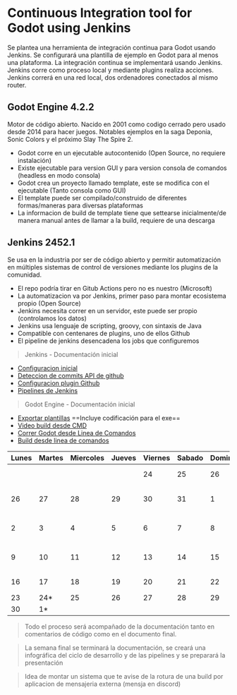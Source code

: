 # Continuous Integration tool for Godot using Jenkins

Se plantea una herramienta de integración continua para Godot usando Jenkins.
Se configurará una plantilla de ejemplo en Godot para al menos una plataforma. La integración continua se implementará usando Jenkins. Jenkins corre como proceso local y mediante plugins realiza acciones. Jenkins correrá en una red local, dos ordenadores conectados al mismo router.

## Godot Engine 4.2.2

Motor de código abierto. Nacido en 2001 como codigo cerrado pero usado desde 2014 para hacer juegos. Notables ejemplos en la saga Deponia, Sonic Colors y el próximo Slay The Spire 2.

- Godot corre en un ejecutable autocontenido (Open Source, no requiere instalación)
- Existe ejecutable para version GUI  y para version consola de comandos (headless en modo consola)
- Godot crea un proyecto llamado template, este se modifica con el ejecutable (Tanto consola como GUI)
- El template puede ser compilado/construido de diferentes formas/maneras para diversas plataformas
- La informacion de build de template tiene que settearse inicialmente/de manera manual antes de llamar a la build, requiere de una descarga

## Jenkins 2452.1

Se usa en la industria por ser de código abierto y permitir automatización en múltiples sistemas de control de versiones mediante los plugins de la comunidad.

- El repo podría tirar en Gitub Actions pero no es nuestro (Microsoft)
- La automatizacion va por Jenkins, primer paso para montar ecosistema propio (Open Source)
- Jenkins necesita correr en un servidor, este puede ser propio (controlamos los datos)
- Jenkins usa lenguaje de scripting, groovy, con sintaxis de Java
- Compatible con centenares de plugins, uno de ellos Github
- El pipeline de jenkins desencadena los jobs que configuremos

> Jenkins - Documentación inicial

- [Configuracion inicial](https://stackoverflow.com/questions/63410442/jenkins-installation-windows-10-service-logon-credentials)
- [Deteccion de commits API de github](https://plugins.jenkins.io/github-api/)
- [Configuracion plugin Github](https://plugins.jenkins.io/git/#plugin-content-configuration)
- [Pipelines de Jenkins](https://www.jenkins.io/doc/book/pipeline/getting-started/)

> Godot Engine - Documentación inicial

- [Exportar plantillas](https://docs.godotengine.org/en/stable/tutorials/export/exporting_projects.html)  ==Incluye codificación para el exe==
- [Video build desde CMD](https://www.youtube.com/watch?v=qXBVrM9BHcQ)
- [Correr Godot desde Linea de Comandos](https://docs.godotengine.org/en/stable/tutorials/editor/command_line_tutorial.html)
- [Build desde linea de comandos](https://github.com/slapin/godot-templates-build/blob/master/Jenkinsfile)


|Lunes|Martes|Miercoles|Jueves|Viernes|Sabado|Domingo|Planificacion|
|---|---|---|---|---|---|---|---|
|||||24|25|26|Repositorio inicial. Plantilla de Godot|
|26|27|28|29|30|31|1| Godot - Builds por scripting (Windows+plataforma extra) |
|2|3|4|5|6|7|8| Jenkins - Configuración de plugin Github / Jobs de build |
|9|10|11|12|13|14|15| Jenkins - Configuración de servidor. Build en local/ servidor |
|16|17|18|19|20|21|22| Rama secundaria. Jobs en Pull |
|23|24*|25|26|27|28|29|Contingencias/Presentación|
|30|1*||||||Presentación|

>Todo el proceso será acompañado de la documentación tanto en comentarios de código como en el documento final.

>La semana final se terminará la documentación, se creará una infográfica del ciclo de desarrollo y de las pipelines y se preparará la presentación

>Idea de montar un sistema que te avise de la rotura de una build por aplicacion de mensajeria externa (mensja en discord)